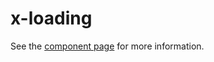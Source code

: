 x-loading
================

See the [component page](http://blackhawkwebcomponents.github.io/x-loading) for more information.
